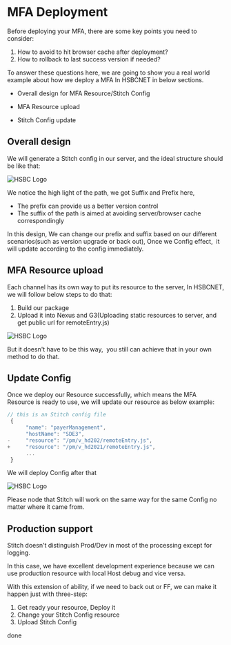 # MFA Deployment

Before deploying your MFA, there are some key points you need to consider:

1. How to avoid to hit browser cache after deployment?
2. How to rollback to last success version if needed?

To answer these questions here, we are going to show you a real world example about how we deploy a MFA In HSBCNET in below sections.

- Overall design for MFA Resource/Stitch Config

- MFA Resource upload

- Stitch Config update

## Overall design

We will generate a Stitch config in our server, and the ideal structure should be like that:

![HSBC Logo](https://alm-github.systems.uk.hsbc/Net-UI/stitch/raw/HEAD/docs/assets/deployment-version.PNG "Deployment version")

We notice the high light of the path, we got Suffix and Prefix here,

- The prefix can provide us a better version control
- The suffix of the path is aimed at avoiding server/browser cache correspondingly

In this design, We can change our prefix and suffix based on our different scenarios(such as version upgrade or back out), Once we Config effect,  it will update according to the config immediately.

## MFA Resource upload

Each channel has its own way to put its resource to the server, In HSBCNET, we will follow below steps to do that:

1. Build our package
2. Upload it into Nexus and G3(Uploading static resources to server, and get public url for remoteEntry.js)

![HSBC Logo](https://alm-github.systems.uk.hsbc/Net-UI/stitch/raw/HEAD/docs/assets/MFA-deployment.PNG "MFA Deployment")

But it doesn't have to be this way,  you still can achieve that in your own method to do that.

## Update Config

Once we deploy our Resource successfully, which means the MFA Resource is ready to use, we will update our resource as below example:

```js
// this is an Stitch config file
 {
      "name": "payerManagement",
      "hostName": "SDE3",
-     "resource": "/pm/v_hd202/remoteEntry.js",
+     "resource": "/pm/v_hd2021/remoteEntry.js",
      ...
 }
```

We will deploy Config after that

![HSBC Logo](https://alm-github.systems.uk.hsbc/Net-UI/stitch/raw/HEAD/docs/assets/config-deployment.PNG "Config Deployment")

Please node that Stitch will work on the same way for the same Config no matter where it came from.

## Production support

Stitch doesn't distinguish Prod/Dev in most of the processing except for logging.

In this case, we have excellent development experience because we can use production resource with local Host debug and vice versa.

With this extension of ability, if we need to back out or FF, we can make it happen just with three-step:

1. Get ready your resource, Deploy it
2. Change your Stitch Config resource
3. Upload Stitch Config

done
